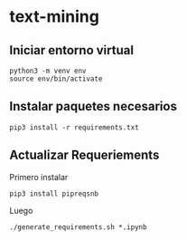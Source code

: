 # text-mining

## Iniciar entorno virtual
```
python3 -m venv env
source env/bin/activate
```
## Instalar paquetes necesarios
```
pip3 install -r requirements.txt
``` 
## Actualizar Requeriements

Primero instalar
```
pip3 install pipreqsnb
```

Luego
```
./generate_requirements.sh *.ipynb
```